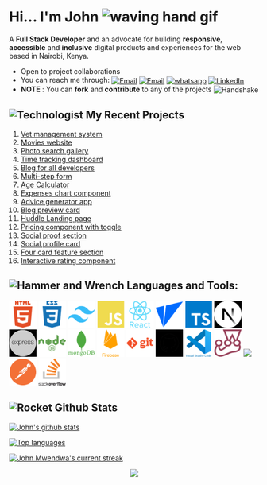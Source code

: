 # Hi... I'm John  <img src="https://user-images.githubusercontent.com/72663882/171687151-bb31c996-c9d2-49c8-b593-734946893b23.gif" alt="waving hand gif" aria-hidden="true" width="40" />

A **Full Stack Developer**  and an advocate for building **responsive**, **accessible** and **inclusive** digital products and experiences for the web based in Nairobi, Kenya. 
- Open to project collaborations
- You can reach me through: <a href="https://johnmwendwa.vercel.app" title="Portfolio"><img alt="Email"  src="https://img.shields.io/badge/website-f59042?style=for-the-badge&logo=About.me&logoColor=white" height="30" align="center"/></a> <a href="mailto:dev.johnmwendwa@gmail.com" title="Email"><img alt="Email" src="https://img.shields.io/badge/Gmail-D15536?style=for-the-badge&logo=gmail&logoColor=white" height="30" align="center"/></a> <a href="https://wa.me/254747237927" title="Whatsapp"><img alt="whatsapp"  src="https://img.shields.io/badge/WhatsApp-25D366?style=for-the-badge&logo=whatsapp&logoColor=white" height="30" align="center"/></a> <a href="https://www.linkedin.com/in/john-mwendwa/"><img  alt="LinkedIn" title="LinkedIn" src="https://img.shields.io/static/v1?message=LinkedIn&logo=linkedin&label=&color=0077B5&logoColor=white&labelColor=&style=for-the-badge" height="30" align="center" /></a> 
- **NOTE** : You can **fork** and **contribute** to any of the projects <img src="https://raw.githubusercontent.com/Tarikul-Islam-Anik/Animated-Fluent-Emojis/master/Emojis/Hand%20gestures/Handshake.png" alt="Handshake" width="25" height="25" align="center" />

[- Currently working on <a href="https://book-commerce-murex.vercel.app/">book commerce</a>]::
 
## <img src="https://raw.githubusercontent.com/Tarikul-Islam-Anik/Animated-Fluent-Emojis/master/Emojis/People/Technologist.png" alt="Technologist" width="30" height="30" /> My Recent Projects 

 1. [Vet management system](https://vet-management-system.vercel.app/)
 2. [Movies website](https://react-movies-lac.vercel.app/)
 3. [Photo search gallery](https://next-gallery-johnmwendwa.vercel.app/)
 4. [Time tracking dashboard](https://johnmwendwa.github.io/time-tracking-dashboard/)
 5. [Blog for all developers](https://developers-home.vercel.app/)
 6. [Multi-step form](https://johnmwendwa.github.io/advanced-multi-step-form/)
 7. [Age Calculator](https://johnmwendwa.github.io/age-calculator/)
 8. [Expenses chart component](https://johnmwendwa.github.io/expenses-chart-component/)
 9. [Advice generator app](https://johnmwendwa.github.io/advice-generator-app/)
 10. [Blog preview card](https://johnmwendwa.github.io/blog-preview-card)
 11. [Huddle Landing page](https://johnmwendwa.github.io/huddle-landing-page/)
 12. [Pricing component with toggle](https://johnmwendwa.github.io/pricing-component-with-toggle)
 13. [Social proof section](https://johnmwendwa.github.io/social-proof-section/)
 14. [Social profile card](https://johnmwendwa.github.io/social-profile-card/)
 15. [Four card feature section](https://johnmwendwa.github.io/four-card-feature-section)
 16. [Interactive rating component](https://johnmwendwa.github.io/interactive-rating-component)

## <img src="https://raw.githubusercontent.com/Tarikul-Islam-Anik/Animated-Fluent-Emojis/master/Emojis/Objects/Hammer%20and%20Wrench.png" alt="Hammer and Wrench" width="30" height="30" /> **Languages and Tools:** 
<p>
<img src="https://github.com/devicons/devicon/blob/master/icons/html5/html5-plain-wordmark.svg" width=55>
<img src="https://github.com/devicons/devicon/blob/master/icons/css3/css3-plain-wordmark.svg" width=55>
<img src="https://github.com/devicons/devicon/blob/master/icons/tailwindcss/tailwindcss-original.svg" width=55>
<img src="https://github.com/devicons/devicon/blob/master/icons/javascript/javascript-plain.svg" width=55>
<img src="https://github.com/devicons/devicon/blob/master/icons/react/react-original-wordmark.svg" width=55>
<img src="https://github.com/devicons/devicon/blob/master/icons/vite/vite-original.svg" width=55>
<img src="https://github.com/devicons/devicon/blob/master/icons/typescript/typescript-plain.svg" width=55>
<img src="https://github.com/devicons/devicon/blob/master/icons/nextjs/nextjs-original.svg" width=55 style="filter: invert(100%);">
<img src="/express-js.png" width=55 style="filter: invert(100%);">
<img src="https://github.com/devicons/devicon/blob/master/icons/nodejs/nodejs-plain-wordmark.svg" width=55>
<img src="https://github.com/devicons/devicon/blob/master/icons/mongodb/mongodb-plain-wordmark.svg" width=55>
<img src="https://github.com/devicons/devicon/blob/master/icons/firebase/firebase-plain-wordmark.svg" width=55>
<img src="https://github.com/devicons/devicon/blob/master/icons/git/git-plain-wordmark.svg" width=55>
<img src="/github.png" width=55 style="filter: invert(100%);">
<img src="https://github.com/devicons/devicon/blob/master/icons/vscode/vscode-original-wordmark.svg" width=55>
<img src="https://github.com/devicons/devicon/blob/master/icons/jest/jest-plain.svg" width=55>
<img src="https://www.google.com/url?sa=i&url=https%3A%2F%2Fwww.npmjs.com%2Fpackage%2Fstyled-components&psig=AOvVaw2DOjza9xHRG0VbtdO66rbS&ust=1716384983631000&source=images&cd=vfe&opi=89978449&ved=0CBAQjRxqFwoTCLjEpb3unoYDFQAAAAAdAAAAABAD" width=55>
<img src="https://github.com/devicons/devicon/blob/master/icons/postman/postman-plain.svg" width=55>
<img src="https://github.com/devicons/devicon/blob/master/icons/stackoverflow/stackoverflow-original-wordmark.svg" width=55>
</p>

## <img src="https://raw.githubusercontent.com/Tarikul-Islam-Anik/Animated-Fluent-Emojis/master/Emojis/Travel%20and%20places/Rocket.png" alt="Rocket" width="30" height="30" /> Github Stats 

 [![John's github stats](https://bad-apple-github-readme.vercel.app/api?username=johnmwendwa&show_icons=true&count_private=true&line_height=20&icon_color=00b3ff&theme=blue-green&title_color=00b3ff)](#)
 
 [![Top languages](https://github-readme-mwendwa.vercel.app/api/top-langs/?username=johnmwendwa&layout=compact&count_private=true&theme=blue-green&title_color=00b3ff)](#)

[![John Mwendwa's current streak](https://streak-stats.demolab.com/?user=johnmwendwa&count_private=true&theme=blue-green&title_color=00b3ff)](#)

<p align="center">
     <img src="https://capsule-render.vercel.app/api?type=waving&color=gradient&height=100&section=footer"/>
</p>


